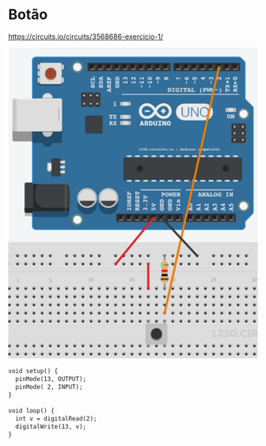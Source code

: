 Botão
=====

https://circuits.io/circuits/3568686-exercicio-1/

![Screenshot](imagens/botao.png)

```
void setup() {                
  pinMode(13, OUTPUT);     
  pinMode( 2, INPUT);     
}

void loop() {
  int v = digitalRead(2);
  digitalWrite(13, v);
}
```
